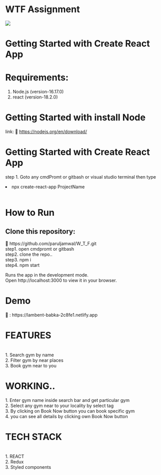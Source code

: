 # WTF Assignment

 <img src="https://media2.giphy.com/media/ceDopmZAdwGfJqmEW4/giphy.gif"/>


# Getting Started with Create React App

<h1>Requirements:</h1>
  
   1.  Node.js (version-16.17.0) <br>
   2.  react  (version-18.2.0)   <br>
    
  
   <h1> Getting Started with install Node </h1>
   
   link: 🔗 https://nodejs.org/en/download/
   
  
   <h1> Getting Started with Create React App </h1>
   
   step 1. Goto any cmdPromt or gitbash or visual studio terminal then type <li> npx create-react-app ProjectName </li>  <br>
   
   <h1>How to Run </h1> 
   
   <h2> Clone this repository: </h2> 🔗 https://github.com/paruljamwal/W_T_F.git    <br>
    step1. open cmdpromt or gitbash  <br>
    step2. clone the repo..  <br>
    step3. npm i  <br>
    step4. npm start   <br>
     
   Runs the app in the development mode.  <br>
   Open http://localhost:3000 to view it in your browser.  <br>

 <h1> Demo </h1> 🔗  : https://lambent-babka-2c8fe1.netlify.app   <br>
 
 <h1> FEATURES </h1>   <br>
   1. Search gym by name <br>
   2. Filter gym by near places <br>
   3. Book gym near to you  <br>
  
  <h1> WORKING.. </h1>
    1. Enter gym name inside search bar and get particular gym <br>
    2. Select any gym near to your locality by select tag <br>
    3. By clicking on Book Now button you can book specific gym  <br>
    4. you can see all details by clicking own Book Now button <br>
 
 
 <h1> TECH STACK </h1>  <br>
  1. REACT  <br>
  2. Redux <br>
  3. Styled components <br>

